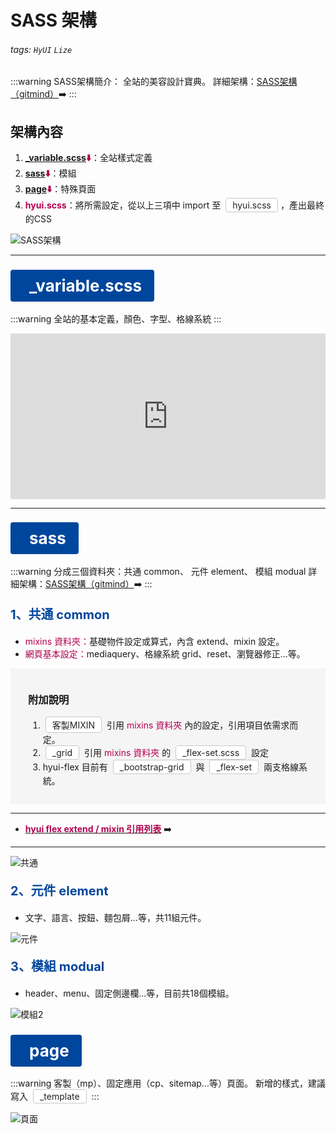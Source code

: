 # SASS 架構
###### tags: `HyUI` `Lize`

:::warning
SASS架構簡介：
全站的美容設計寶典。
詳細架構：[SASS架構（gitmind）](https://gitmind.com/app/doc/e332040020):arrow_right:
:::

<style>
/* 顏色設定 <span class="blue"></span>*/
.title{
    font-size: 26px; color: #fff;
    background:#00469C; display:inline-block;
    padding: 10px 20px 10px 30px;
    border-radius: 4px;
}
.sub-title{ font-size: 20px; color: #00469C; }
.box{
    padding: 1em 2em;
    background:#f5f5f5;
    margin: 10px 0;
}

.focus { color: #B20050; }
.focus2 {
    color: #222; border: solid 1px #c8c8c8;
    display: inline-block;
    padding: 2px 10px; margin: 0 4px;
    border-radius: 4px;
    background: #fff;
}
.link{ font-size: 20px; color: #B20050;}
.ui-infobar{ max-width:95%; }
.markdown-body{ max-width:95%; }
</style>

## 架構內容
1. **<span class="focus">[_variable.scss](#item-1):arrow_down:</span>**：全站樣式定義
3. **<span class="focus">[sass](#item-2):arrow_down:</span>**：模組
4. **<span class="focus">[page](#item-3):arrow_down:</span>**：特殊頁面
5. **<span class="focus">hyui.scss</span>**：將所需設定，從以上三項中 import 至 <span class="focus2">hyui.scss</span>，產出最終的CSS

![SASS架構](https://i.imgur.com/j5QimXA.png)

---

### <span class="title" id="item-1">_variable.scss</span>
:::warning
全站的基本定義，顏色、字型、格線系統
:::

<iframe height="265" style="width: 100%;" scrolling="no" title="_variable" src="https://codepen.io/Lize/embed/ExWaZXp?height=265&theme-id=dark&default-tab=css" frameborder="no" loading="lazy" allowtransparency="true" allowfullscreen="true">
  See the Pen <a href='https://codepen.io/Lize/pen/ExWaZXp'>_variable</a> by Lize wu
  (<a href='https://codepen.io/Lize'>@Lize</a>) on <a href='https://codepen.io'>CodePen</a>.
</iframe>

---
### <span class="title" id="item-2">sass</span>
:::warning
分成三個資料夾：共通 common、 元件 element、 模組 modual
詳細架構：[SASS架構（gitmind）](https://gitmind.com/app/doc/e332040020):arrow_right:
:::
#### <span class="sub-title">1、共通 common</span>
* <span class="focus">mixins 資料夾：</span>基礎物件設定或算式，內含 extend、mixin 設定。
* <span class="focus">網頁基本設定：</span>mediaquery、格線系統 grid、reset、瀏覽器修正...等。

<div class="box">
<h3>附加說明</h3>
<ol>
    <li><span class="focus2">客製MIXIN</span> 引用 <span class="focus">mixins 資料夾</span> 內的設定，引用項目依需求而定。</li>
    <li><span class="focus2">_grid</span> 引用 <span class="focus">mixins 資料夾</span> 的 <span class="focus2">_flex-set.scss</span> 設定</li>
    <li>hyui-flex 目前有 <span class="focus2">_bootstrap-grid</span> 與 <span class="focus2">_flex-set</span> 兩支格線系統。</li>
</ol>
</div>

---
*  [**<span class="focus">hyui flex extend / mixin 引用列表</span>**](/jf1_RTDUTVaQRlk3J1Gc1w?view) :arrow_right:
---

![共通](https://i.imgur.com/NFrmp4K.jpg)


#### <span class="sub-title">2、元件 element</span>
* 文字、語言、按鈕、麵包屑...等，共11組元件。

![元件](https://i.imgur.com/NaRpBj0.png)


#### <span class="sub-title">3、模組 modual</span>
* header、menu、固定側邊欄...等，目前共18個模組。

![模組2](https://i.imgur.com/Y50CqEg.png)


### <span class="title" id="item-3">page</span>
:::warning
客製（mp）、固定應用（cp、sitemap...等）頁面。
新增的樣式，建議寫入 <span class="focus2">_template</span> 
:::

![頁面](https://i.imgur.com/b7xN6WA.png)
